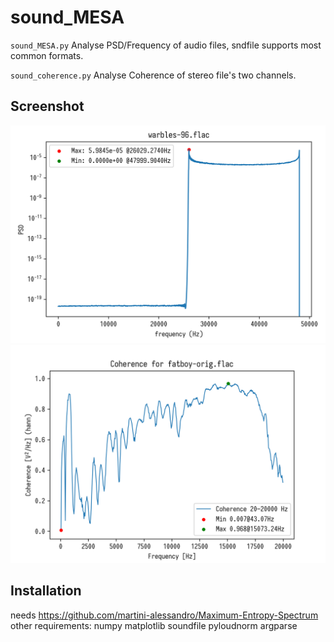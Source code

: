 # sound_MESA

`sound_MESA.py`
Analyse PSD/Frequency of audio files, sndfile supports most common formats.

`sound_coherence.py`
Analyse Coherence of stereo file's two channels.

## Screenshot
![Screenshot](warbles-96.png)
![Screenshot](coherence.png)

## Installation
needs https://github.com/martini-alessandro/Maximum-Entropy-Spectrum
other requirements: numpy matplotlib soundfile pyloudnorm argparse

